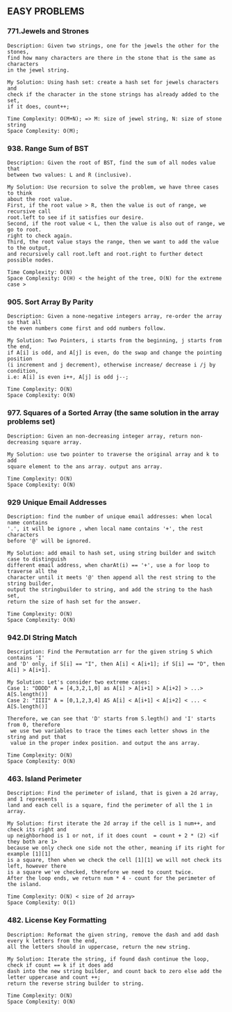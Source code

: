 ## EASY PROBLEMS 

### 771.Jewels and Strones 

	Description: Given two strings, one for the jewels the other for the stones, 
	find how many characters are there in the stone that is the same as characters 
	in the jewel string.

	My Solution: Using hash set: create a hash set for jewels characters and 
	check if the character in the stone strings has already added to the set, 
	if it does, count++;

	Time Complexity: O(M+N); => M: size of jewel string, N: size of stone string 
	Space Complexity: O(M);

### 938. Range Sum of BST 

	Description: Given the root of BST, find the sum of all nodes value that 
	between two values: L and R (inclusive).

	My Solution: Use recursion to solve the problem, we have three cases to think 
	about the root value.
	First, if the root value > R, then the value is out of range, we recursive call 
	root.left to see if it satisfies our desire.
	Second, if the root value < L, then the value is also out of range, we go to root.
	right to check again.
	Third, the root value stays the range, then we want to add the value to the output, 
	and recursively call root.left and root.right to further detect possible nodes.

	Time Complexity: O(N) 
	Space Complexity: O(H) < the height of the tree, O(N) for the extreme case >  

### 905. Sort Array By Parity 

	Description: Given a none-negative integers array, re-order the array so that all 
	the even numbers come first and odd numbers follow.

	My Solution: Two Pointers, i starts from the beginning, j starts from the end, 
	if A[i] is odd, and A[j] is even, do the swap and change the pointing position 
	(i increment and j decrement), otherwise increase/ decrease i /j by condition,
	i.e: A[i] is even i++, A[j] is odd j--;

	Time Complexity: O(N)
	Space Complexity: O(N)

### 977. Squares of a Sorted Array (the same solution in the array problems set)

	Description: Given an non-decreasing integer array, return non-decreasing square array.

	My Solution: use two pointer to traverse the original array and k to add 
	square element to the ans array. output ans array.

	Time Complexity: O(N)
	Space Complexity: O(N)

### 929 Unique Email Addresses 
	
	Description: find the number of unique email addresses: when local name contains 
	'.', it will be ignore , when local name contains '+', the rest characters 
	before '@' will be ignored.

	My Solution: add email to hash set, using string builder and switch case to distinguish 
	different email address, when charAt(i) == '+', use a for loop to traverse all the 
	character until it meets '@' then append all the rest string to the string builder, 
	output the stringbuilder to string, and add the string to the hash set,
	return the size of hash set for the answer.

	Time Complexity: O(N)
	Space Complexity: O(N)

### 942.DI String Match 
	
	Description: Find the Permutation arr for the given string S which contains 'I' 
	and 'D' only, if S[i] == "I", then A[i] < A[i+1]; if S[i] == "D", then A[i] > A[i+1].

	My Solution: Let's consider two extreme cases:
	Case 1: "DDDD" A = [4,3,2,1,0] as A[i] > A[i+1] > A[i+2] > ...> A[S.length()]
	Case 2: "IIII" A = [0,1,2,3,4] AS A[i] < A[i+1] < A[i+2] < ... < A[S.length()]

	Therefore, we can see that 'D' starts from S.legth() and 'I' starts from 0, therefore
	 we use two variables to trace the times each letter shows in the string and put that 
	 value in the proper index position. and output the ans array.

	Time Complexity: O(N)
	Space Complexity: O(N)

### 463. Island Perimeter 
	
	Description: Find the perimeter of island, that is given a 2d array, and 1 represents 
	land and each cell is a square, find the perimeter of all the 1 in array.

	My Solution: first iterate the 2d array if the cell is 1 num++, and check its right and 
	up neighborhood is 1 or not, if it does count  = count + 2 * (2) <if they both are 1>
	because we only check one side not the other, meaning if its right for example [1][1] 
	is a square, then when we check the cell [1][1] we will not check its left, however there 
	is a square we've checked, therefore we need to count twice. 
	After the loop ends, we return num * 4 - count for the perimeter of the island.

	Time Complexity: O(N) < size of 2d array>
	Space Complexity: O(1)

### 482. License Key Formatting 
	
	Description: Reformat the given string, remove the dash and add dash every k letters from the end,
	all the letters should in uppercase, return the new string.

	My Solution: Iterate the string, if found dash continue the loop, check if count == k if it does add
	dash into the new string builder, and count back to zero else add the letter uppercase and count ++;
	return the reverse string builder to string.

	Time Complexity: O(N)
	Space Complexity: O(N)


